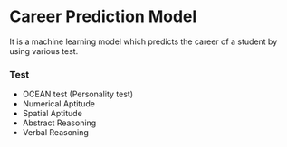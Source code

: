 
# Career Prediction Model

It is a machine learning model which predicts the career of a student by using various test.



### Test

- OCEAN test (Personality test)
- Numerical Aptitude
- Spatial Aptitude
- Abstract Reasoning 
- Verbal Reasoning

